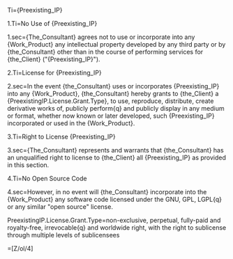 Ti={Preexisting_IP}

1.Ti=No Use of {Preexisting_IP}

1.sec={The_Consultant} agrees not to use or incorporate into any {Work_Product} any intellectual property developed by any third party or by {the_Consultant} other than in the course of performing services for {the_Client} ("{Preexisting_IP}").

2.Ti=License for {Preexisting_IP}

2.sec=In the event {the_Consultant} uses or incorporates {Preexisting_IP} into any {Work_Product}, {the_Consultant} hereby grants to {the_Client} a {PreexistingIP.License.Grant.Type}, to use, reproduce, distribute, create derivative works of, publicly perform{q} and publicly display in any medium or format, whether now known or later developed, such {Preexisting_IP} incorporated or used in the {Work_Product}.

3.Ti=Right to License {Preexisting_IP}

3.sec={The_Consultant} represents and warrants that {the_Consultant} has an unqualified right to license to {the_Client} all {Preexisting_IP} as provided in this section.

4.Ti=No Open Source Code

4.sec=However, in no event will {the_Consultant} incorporate into the {Work_Product} any software code licensed under the GNU, GPL, LGPL{q} or any similar "open source" license.

PreexistingIP.License.Grant.Type=non-exclusive, perpetual, fully-paid and royalty-free, irrevocable{q} and worldwide right, with the right to sublicense through multiple levels of sublicensees

=[Z/ol/4]
